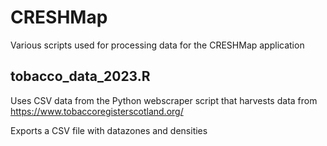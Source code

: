 # CRESHMap

Various scripts used for processing data for the CRESHMap application

## tobacco_data_2023.R

Uses CSV data from the Python webscraper script that harvests data from https://www.tobaccoregisterscotland.org/

Exports a CSV file with datazones and densities
